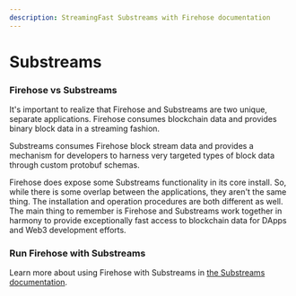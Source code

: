 ```yaml
---
description: StreamingFast Substreams with Firehose documentation
---
```


# Substreams

### Firehose vs Substreams

It's important to realize that Firehose and Substreams are two unique, separate applications. Firehose consumes blockchain data and provides binary block data in a streaming fashion.

Substreams consumes Firehose block stream data and provides a mechanism for developers to harness very targeted types of block data through custom protobuf schemas.

Firehose does expose some Substreams functionality in its core install. So, while there is some overlap between the applications, they aren't the same thing. The installation and operation procedures are both different as well. The main thing to remember is Firehose and Substreams work together in harmony to provide exceptionally fast access to blockchain data for DApps and Web3 development efforts.

### Run Firehose with Substreams

Learn more about using Firehose with Substreams in [the Substreams documentation](https://substreams.streamingfast.io/reference-and-specs/advanced/running-locally).
